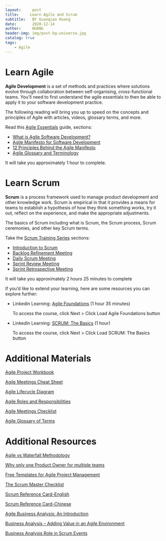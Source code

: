 ```yaml
---
layout:     post
title:     Learn Agile and Scrum
subtitle:   BY Guanqiao Huang
date:       2020-12-14
author:     HUANG
header-img: img/post-bg-universe.jpg
catalog: true
tags:
    - Agile
---
```

# Learn Agile
**Agile Development** is a set of methods and practices where solutions evolve through collaboration between self-organising, cross-functional teams. You’ll need to first understand the agile essentials to then be able to apply it to your software development practice. 

The following reading will bring you up to speed on the concepts and principles of Agile with articles, videos, glossary terms, and more.

Read this [Agile Essentials](https://www.agilealliance.org/agile-essentials/) guide, sections:

- [What is Agile Software Development?](https://www.agilealliance.org/agile101/)
- [Agile Manifesto for Software Development](https://www.agilealliance.org/agile101/the-agile-manifesto/)
- [12 Principles Behind the Agile Manifesto](https://www.agilealliance.org/agile101/12-principles-behind-the-agile-manifesto/)
- [Agile Glossary and Terminology](https://www.agilealliance.org/agile101/agile-glossary/)

It will take you approximately 1 hour to complete.

# Learn Scrum
**Scrum** is a process framework used to manage product development and other knowledge work.  Scrum is empirical in that it provides a means for teams to establish a hypothesis of how they think something works, try it out, reflect on the experience, and make the appropriate adjustments. 

The basics of Scrum including what is Scrum, the Scrum process, Scrum ceremonies, and other key Scrum terms.

Take the [Scrum Training Series](http://scrumtrainingseries.com/) sections:

- [Introduction to Scrum](http://scrumtrainingseries.com/Intro_to_Scrum/)
- [Backlog Refinement Meeting](http://scrumtrainingseries.com/BacklogRefinementMeeting/)
- [Daily Scrum Meeting](http://scrumtrainingseries.com/DailyScrumMeeting/)
- [Sprint Review Meeting](http://scrumtrainingseries.com/SprintReviewMeeting/)
- [Sprint Retrospective Meeting](http://scrumtrainingseries.com/SprintRetrospectiveMeeting/)

It will take you approximately 2 hours 25 minutes to complete

If you’d like to extend your learning, here are some resources you can explore further: 

- Linkedin Learning: [Agile Foundations](https://www.linkedin.com/learning/agile-foundations/understanding-agile) (1 hour 35 minutes)  

    To access the course, click Next > Click Load Agile Foundations button

- Linkedin Learning: [SCRUM: The Basics](https://www.linkedin.com/learning/scrum-the-basics/practicing-scrum-in-your-work-environment) (1 hour)

    To access the course, click Next > Click Load SCRUM: The Basics button
 
# Additional Materials
[Agile Project Workbook](https://www.agilevideos.com/wp-content/uploads/2013/01/agileprojectworkbook-V3.0.xls)

[Agile Meetings Cheat Sheet](https://agilevideos.com/wp-content/uploads/2016/04/Agile-Meetings-CheatSheet-1.pdf)

[Agile Lifecycle Diagram](https://agilevideos.com/wp-content/uploads/2016/04/Agile-Roles-Responsibilities-1.pdf)

[Agile Roles and Responsibilities](https://agilevideos.com/wp-content/uploads/2016/04/Agile-Roles-Responsibilities-1.pdf)

[Agile Meetings Checklist](https://agilevideos.com/wp-content/uploads/2016/04/Agile-Meetings-Checklist-by-VersionOne-1.pdf)

[Agile Glossary of Terms](https://agilevideos.com/wp-content/uploads/2020/07/Agile-Glossary-of-Terms.pdf)

# Additional Resources
[Agile vs Waterfall Methodology](https://www.youtube.com/watch?v=5RocT_OdQcA&t=11s)

[Why only one Product Owner for multiple teams](https://www.youtube.com/watch?v=cr2rjaGmUzo)

[Free Templates for Agile Project Management](https://digitalstrategy-ai.com/2020/11/01/free-templates-for-agile-project-management/)

[The Scrum Master Checklist](https://scrummasterchecklist.org/)

[Scrum Reference Card-English](https://scrumreferencecard.com/scrum-reference-card/)

[Scrum Reference Card-Chinese](https://scrumreferencecard.com/scrum-%E5%8F%82%E8%80%83%E5%8D%A1/)

[Agile Business Analysis: An Introduction](https://www.watermarklearning.com/blog/agile-business-analysis-an-introduction/)

[Business Analysis – Adding Value in an Agile Environment](https://www.watermarklearning.com/blog/business-analysis-adding-value-in-an-agile-environment/)

[Business Analysis Role in Scrum Events](https://www.watermarklearning.com/blog/business-analysis-role-in-scrum-events/)

